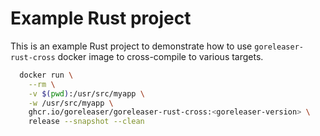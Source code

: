 # Example Rust project

This is an example Rust project to demonstrate how to use `goreleaser-rust-cross` docker image to cross-compile to various targets.

```sh
  docker run \
    --rm \
    -v $(pwd):/usr/src/myapp \
    -w /usr/src/myapp \
    ghcr.io/goreleaser/goreleaser-rust-cross:<goreleaser-version> \
    release --snapshot --clean
```
